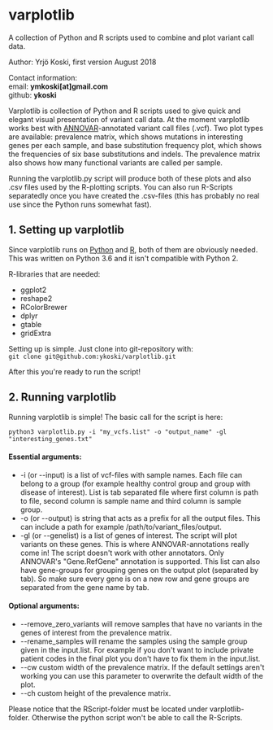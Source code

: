 # varplotlib
A collection of Python and R scripts used to combine and plot variant call data.

Author: Yrjö Koski, first version August 2018

Contact information:  
email: **ymkoski[at]gmail.com**  
github: **ykoski**

Varplotlib is collection of Python and R scripts used to give quick and elegant visual presentation of variant call data. 
At the moment varplotlib works best with [ANNOVAR](http://annovar.openbioinformatics.org/en/latest/)-annotated variant
call files (.vcf). Two plot types are available: prevalence matrix, which shows mutations in interesting genes per each sample, 
and base substitution frequency plot, which shows the frequencies of six base substitutions and indels. The prevalence matrix
also shows how many functional variants are called per sample.

Running the varplotlib.py script will produce both of these plots and also .csv files used by the R-plotting scripts. 
You can also run R-Scripts separatedly once you have created the .csv-files (this has probably no real use since the Python runs
somewhat fast).

<h2>1. Setting up varplotlib</h2>

Since varplotlib runs on [Python](http://www.python.org/) and [R](http://www.r-project.org/), both of them are obviously needed. This was written on Python 3.6 and it isn't compatible
with Python 2.

R-libraries that are needed:
* ggplot2
* reshape2
* RColorBrewer
* dplyr
* gtable
* gridExtra

Setting up is simple. Just clone into git-repository with:  
`git clone git@github.com:ykoski/varplotlib.git`

After this you're ready to run the script!

<h2>2. Running varplotlib</h2>

Running varplotlib is simple! The basic call for the script is here:

`python3 varplotlib.py -i "my_vcfs.list" -o "output_name" -gl "interesting_genes.txt"`

<h4>Essential arguments:</h4>  

* -i (or --input) is a list of vcf-files with sample names. Each file can belong to a group (for example healthy control group and group with
disease of interest). List is tab separated file where first column is path to file, second column is sample name and third column is sample group.
* -o (or --output) is string that acts as a prefix for all the output files. This can include a path for example 
/path/to/variant_files/output.
* -gl (or --genelist) is a list of genes of interest. The script will plot variants on these genes. This is where 
ANNOVAR-annotations really come in! The script doesn't work with other annotators. Only ANNOVAR's "Gene.RefGene" annotation is supported.
This list can also have gene-groups for grouping genes on the output plot (separated by tab). So make sure every gene
is on a new row and gene groups are separated from the gene name by tab.

<h4>Optional arguments:</h4>

* --remove_zero_variants will remove samples that have no variants in the genes of interest from the prevalence matrix.
* --rename_samples will rename the samples using the sample group given in the input.list. For example if you don't want to
include private patient codes in the final plot you don't have to fix them in the input.list.
* --cw custom width of the prevalence matrix. If the default settings aren't working you can use this parameter to overwrite 
the default width of the plot.
* --ch custom height of the prevalence matrix.

Please notice that the RScript-folder must be located under varplotlib-folder. Otherwise the python script won't be able to call the R-Scripts.
